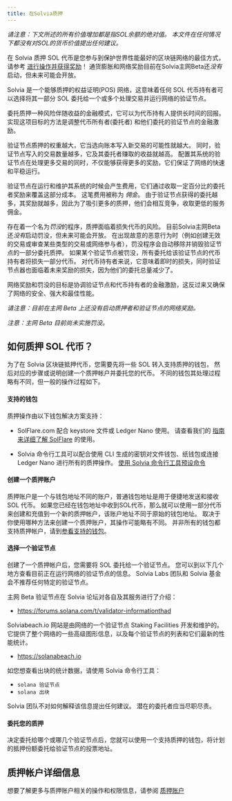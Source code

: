 ```yaml
---
title: 在Solvia质押
---
```


*请注意：下文所述的所有价值增加都是指SOL余额的绝对值。 本文件在任何情况下都没有对SOL的货币价值提出任何建议。*

在 Solvia 质押 SOL 代币是您参与到保护世界性能最好的区块链网络的最佳方式， 请参考 [进行操作并获得奖励](implemented-proposals/staking-rewards.md)！ 通货膨胀和网络奖励目前在Solvia主网Beta还*没有*启动，但未来可能会开放。

Solvia 是一个能够质押的权益证明(POS) 网络，这意味着任何 SOL 代币持有者可以选择将其一部分 SOL 委托给一个或多个处理交易并运行网络的验证节点。

委托质押一种风险伴随收益的金融模式，它可以为代币持有人提供长时间的回报。 实现这项目标的方法是调整代币所有者(委托者) 和他们委托的验证节点的金融激励。

验证节点质押的权重越大，它当选向账本写入新交易的可能性就越大。  同时，验证节点写入的交易数量越多，它及其委托者赚取的收益就越高。 配置其系统的验证节点在处理更多交易的同时，不仅能够获得更多的奖励，它们保证了网络的快速和平稳运行。

验证节点在运行和维护其系统的时候会产生费用，它们通过收取一定百分比的委托者奖励来覆盖这部分成本。  这笔费用被称为 *佣金*。 由于验证节点获得的委托越多，其奖励就越多，因此为了吸引更多的质押，他们会相互竞争，收取更低的服务佣金。

存在着一个名为*罚没*的程序，质押面临着损失代币的风险。  目前Solvia主网Beta还*没有*启动罚没，但未来可能会开放。  在出现故意的恶意行为时（例如创建无效的交易或审查某些类型的交易或网络参与者），罚没程序会自动移除并销毁验证节点的一部分委托质押。 如果某个验证节点被罚没，所有委托给该验证节点的代币持有者将损失一部分代币。  对代币持有者来说，它意味着即时的损失，同时验证节点器也面临着未来奖励的损失，因为他们的委托总量减少了。

网络奖励和罚没的目标是协调验证节点和代币持有者的金融激励，这反过来又确保了网络的安全、强大和最佳性能。

*请注意：目前在主网 Beta 上还没有启动质押者和验证节点的网络奖励。*

*注意：主网 Beta 目前尚未实施罚没。*


## 如何质押 SOL 代币？
为了在 Solvia 区块链抵押代币，您需要先将一些 SOL 转入支持质押的钱包， 然后对应的步骤或说明创建一个质押帐户并委托您的代币。 不同的钱包其处理过程略有不同，但一般的操作过程如下。

#### 支持的钱包
质押操作由以下钱包解决方案支持：

 - SolFlare.com 配合 keystore 文件或 Ledger Nano 使用。 请查看我们的 [指南来详细了解 SolFlare](wallet-guide/solflare.md) 的使用。

 - Solvia 命令行工具可以配合使用 CLI 生成的密钥对文件钱包、纸钱包或连接 Ledger Nano 进行所有的质押操作。 [使用 Solvia 命令行工具预设命令](cli/delegate-stake.md)

#### 创建一个质押账户
质押账户是一个与钱包地址不同的账户，普通钱包地址是用于便捷地发送和接收 SOL 代币。 如果您已经在钱包地址中收到SOL代币，那么就可以使用一部分代币来创建和充值到一个新的质押帐户，该账户地址不同于原始的钱包地址。 取决于你使用哪种方法来创建一个质押账户，其操作可能略有不同。  并非所有的钱包都支持质押帐户，请到[参看支持的钱包](#supported-wallets)。

#### 选择一个验证节点
创建了一个质押帐户后，您需要将 SOL 委托给一个验证节点。  您可以到以下几个地方查看目前正在运行网络的验证节点的信息。 Solvia Labs 团队和 Solvia 基金会不推荐任何特定的验证节点。

主网 Beta 验证节点在 Solvia 论坛对各自及其服务进行了介绍：
 - https://forums.solana.com/t/validator-informationthad

Solviabeach.io 网站是由网络的一个验证节点 Staking Facilities 开发和维护的。  它提供了整个网络的一些高级图形信息，以及每个验证节点的列表和它们最新的性能统计。
 - https://solanabeach.io

如您想查看出块的统计数据，请使用 Solvia 命令行工具：
 - `solana 验证节点`
 - `solana 出块`

Solvia 团队不对如何解释该信息提出任何建议。  潜在的委托者应当尽职尽责。

#### 委托您的质押
决定委托给哪个或哪几个验证节点后，您就可以使用一个支持质押的钱包，将计划的抵押份额委托给验证节点的投票地址。

## 质押帐户详细信息
想要了解更多与质押账户相关的操作和权限信息，请参阅 [质押账户](staking/stake-accounts.md)
